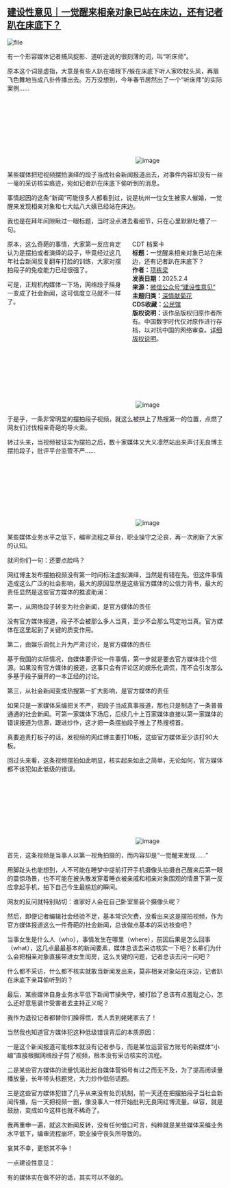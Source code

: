 <!--1738664297000-->
[建设性意见｜一觉醒来相亲对象已站在床边，还有记者趴在床底下？](https://chinadigitaltimes.net/chinese/715577.html)
------

<p><img decoding="async" src="https://chinadigitaltimes.net/chinese/files/2025/02/image-1738664071061.png" alt="file"></p><p>有一个形容媒体记者捕风捉影、道听途说的很刻薄的词，叫“听床师”。</p><p>原本这个词是虚指，大意是有些人趴在墙根下/躲在床底下听人家吹枕头风，再眉飞色舞地当成八卦传播出去。万万没想到，今年春节居然出了一个“听床师”的实际案例……</p><p><img decoding="async" src="data:image/svg+xml,%3Csvg%20xmlns='http://www.w3.org/2000/svg'%20viewBox='0%200%200%200'%3E%3C/svg%3E" alt="image" data-lazy-src="https://chinadigitaltimes.net/chinese/files/2025/02/post-715577-67a1e96925985."><noscript><img decoding="async" src="https://chinadigitaltimes.net/chinese/files/2025/02/post-715577-67a1e96925985." alt="image"></noscript></p><p>某些媒体把短视频摆拍演绎的段子当成社会新闻报道出去，对事件内容却没有一丝一毫的采访核实痕迹，宛如记者趴在床底下偷听到的消息。</p><p>事情起因的这条“新闻”可能很多人都看到过，说是杭州一位女生被家人催婚，一觉醒来发现相亲对象和七大姑八大姨已经站在床边。</p><p>我也是在拜年间隙瞅过一眼标题，当时没点进去看细节，只在心里默默吐槽了一句。</p><div style="width:42%;float:right;padding-left:20px;"><div class="su-spoiler su-spoiler-style-fancy su-spoiler-icon-chevron-circle" data-scroll-offset="0" data-anchor-in-url="no"><div class="su-spoiler-title" tabindex="0" role="button"><span class="su-spoiler-icon"></span>CDT 档案卡</div><div class="su-spoiler-content su-u-clearfix su-u-trim"><strong>标题：</strong>一觉醒来相亲对象已站在床边，还有记者趴在床底下？<br><strong>作者：</strong><a href="https://chinadigitaltimes.net/space/建设性意见" target="_blank">项栋梁</a><br><strong>发表日期：</strong>2025.2.4<br><strong>来源：</strong><a href="https://web.archive.org/web/*/https://mp.weixin.qq.com/s/6B-FbpvAh7Yl2AnTYT5YcA" target="_blank">微信公众号“建设性意见”</a><br><strong>主题归类：</strong><a href="https://chinadigitaltimes.net/space/深情献菊花" target="_blank">深情献菊花</a><br><strong>CDS收藏：</strong><a href="https://chinadigitaltimes.net/space/%E5%85%AC%E6%B0%91%E9%A6%86" target="_blank" rel="noopener">公民馆</a><br><strong>版权说明：</strong>该作品版权归原作者所有。中国数字时代仅对原作进行存档，以对抗中国的网络审查。<a href="https://chinadigitaltimes.net/chinese/copyright">详细版权说明</a>。</div></div></div><p>原本，这么奇葩的事情，大家第一反应肯定认为是摆拍或者演绎的段子，毕竟经过这几年社会新闻反复翻车打脸的训练，大家对摆拍段子的免疫能力已经很强了。</p><p>可是，正规机构媒体一下场，网络段子摇身一变成了社会新闻，这可信度立马就不一样了。</p><p><img decoding="async" src="data:image/svg+xml,%3Csvg%20xmlns='http://www.w3.org/2000/svg'%20viewBox='0%200%200%200'%3E%3C/svg%3E" alt="image" data-lazy-src="https://chinadigitaltimes.net/chinese/files/2025/02/post-715577-67a1e9692f90a."><noscript><img decoding="async" src="https://chinadigitaltimes.net/chinese/files/2025/02/post-715577-67a1e9692f90a." alt="image"></noscript></p><p>于是乎，一条非常明显的摆拍段子视频，就这么被拱上了热搜第一的位置，点燃了网友们讨伐相亲奇葩的导火索。</p><p>转过头来，当视频被证实为摆拍之后，数十家媒体又大义凛然站出来声讨无良博主摆拍段子，批评平台监管不严……</p><p><img decoding="async" src="data:image/svg+xml,%3Csvg%20xmlns='http://www.w3.org/2000/svg'%20viewBox='0%200%200%200'%3E%3C/svg%3E" alt="image" data-lazy-src="https://chinadigitaltimes.net/chinese/files/2025/02/post-715577-67a1e96938418."><noscript><img decoding="async" src="https://chinadigitaltimes.net/chinese/files/2025/02/post-715577-67a1e96938418." alt="image"></noscript></p><p>某些媒体业务水平之低下，编审流程之草台，职业操守之沦丧，再一次刷新了大家的认知。</p><p>就问你们一句：还要点脸吗？</p><p>网红博主发布摆拍视频没有第一时间标注虚拟演绎，当然是有错在先。但这件事情造成这么广泛的社会影响，最大的原因显然是这些官方媒体的公信力背书，最大的责任显然是这些官方媒体的推波助澜：</p><p>第一，从网络段子转变为社会新闻，是官方媒体的责任</p><p>没有官方媒体报道，段子不会被那么多人当真，至少不会那么笃定地当真。官方媒体在这里起到了关键的质变作用。</p><p>第二，由娱乐调侃上升为严肃讨论，是官方媒体的责任</p><p>基于我国的实际情况，自媒体要评论一件事情，第一步就是要去官方媒体找个信源。如果没有官方媒体的报道，这事只会有评论区的娱乐化调侃，而不会引发那么多基于段子展开的一本正经的讨论。</p><p>第三，从社会新闻变成热搜第一扩大影响，是官方媒体的责任</p><p>如果只是一家媒体采编把关不严，把段子当成真事报道，那也只是制造了一条普普通通的社会新闻。可第一家媒体下场后，后续几十上百家媒体直接以第一家媒体的错误报道为信源，跟进炒作，这才把一条摆拍段子推上了热搜榜首。</p><p>真要追责打板子的话，发视频的网红博主要打10板，这些官方媒体至少该打90大板。</p><p>回过头来看，这条视频摆拍如此明显，核实起来如此之简单，无论如何，官方媒体都不该犯如此低级的错误。</p><p><img decoding="async" src="data:image/svg+xml,%3Csvg%20xmlns='http://www.w3.org/2000/svg'%20viewBox='0%200%200%200'%3E%3C/svg%3E" alt="image" data-lazy-src="https://chinadigitaltimes.net/chinese/files/2025/02/post-715577-67a1e969442fa."><noscript><img decoding="async" src="https://chinadigitaltimes.net/chinese/files/2025/02/post-715577-67a1e969442fa." alt="image"></noscript></p><p>首先，这条视频是当事人以第一视角拍摄的，而内容却是“一觉醒来发现……”</p><p>用脚趾头也能想到，人不可能在睡梦中提前打开手机摄像头拍摄自己醒来后第一眼的震惊场景，也不可能在披头散发穿着睡衣被亲戚和相亲对象围观的情景下第一反应拿起手机，拍下自己今生最尴尬的瞬间。</p><p>网友的反问就特别贴切：谁家好人会在自己卧室里装个摄像头呢？</p><p>然后，即便记者编辑社会经验不足，基本常识欠费，没看出来这是摆拍视频，作为官方媒体报道这么一件奇葩的社会新闻，总该做点基本的采访核查吧？</p><p>当事女生是什么人（who），事情发生在哪里（where），前因后果是怎么回事（what），这几点最最基本的新闻要素，媒体总该去采访核实一下吧？长辈们为什么会把相亲对象直接带进女生闺房，这么关键的问题，记者总该去问一问吧？</p><p>什么都不采访，什么都不核实就敢当新闻发出来，莫非相亲对象站在床边，记者趴在床底下亲耳偷听到的？</p><p>最后，某些媒体自身业务水平低下新闻节操失守，被打脸了总该有点羞耻之心，怎么还好意思装作受害者去主持正义呢？</p><p>我作为退役记者都替你们臊得慌，丢人丢到姥姥家去了！</p><p>当然我也知道官方媒体犯这种低级错误背后的本质原因：</p><p>一是这个新闻报道可能根本就没有记者参与，而是某位运营官方账号的新媒体“小编”直接根据网络段子剪了视频，根本没有采访核实的流程。</p><p>二是某些官方媒体的流量饥渴比起自媒体营销号有过之而无不及，为了提高阅读量播放量，长年带头标题党，大力炒作低俗话题。</p><p>三是这些官方媒体犯错了几乎从来没有处罚机制，前一天还在把摆拍段子当社会新闻传播，后一天把视频一删，像没事人一样开始批判无良网红博流量。纵容，就是鼓励，变成如今这样也就不稀奇了。</p><p>我再重申一遍，就这次新闻反转，没有任何借口可言，纯粹就是某些媒体采编业务水平低下，编审流程崩坏，职业操守丧失所导致的。</p><p>哀其不幸，更怒其不争！</p><p>一点建设性意见：</p><p>有的媒体实在做不好的话，其实可以不做的。</p><div class="addtoany_share_save_container addtoany_content addtoany_content_bottom"><div class="a2a_kit a2a_kit_size_32 addtoany_list" data-a2a-url="https://chinadigitaltimes.net/chinese/715577.html" data-a2a-title="建设性意见｜一觉醒来相亲对象已站在床边，还有记者趴在床底下？"><a class="a2a_button_facebook" href="https://www.addtoany.com/add_to/facebook?linkurl=https%3A%2F%2Fchinadigitaltimes.net%2Fchinese%2F715577.html&amp;linkname=%E5%BB%BA%E8%AE%BE%E6%80%A7%E6%84%8F%E8%A7%81%EF%BD%9C%E4%B8%80%E8%A7%89%E9%86%92%E6%9D%A5%E7%9B%B8%E4%BA%B2%E5%AF%B9%E8%B1%A1%E5%B7%B2%E7%AB%99%E5%9C%A8%E5%BA%8A%E8%BE%B9%EF%BC%8C%E8%BF%98%E6%9C%89%E8%AE%B0%E8%80%85%E8%B6%B4%E5%9C%A8%E5%BA%8A%E5%BA%95%E4%B8%8B%EF%BC%9F" title="Facebook" rel="nofollow noopener" target="_blank"></a><a class="a2a_button_twitter" href="https://www.addtoany.com/add_to/twitter?linkurl=https%3A%2F%2Fchinadigitaltimes.net%2Fchinese%2F715577.html&amp;linkname=%E5%BB%BA%E8%AE%BE%E6%80%A7%E6%84%8F%E8%A7%81%EF%BD%9C%E4%B8%80%E8%A7%89%E9%86%92%E6%9D%A5%E7%9B%B8%E4%BA%B2%E5%AF%B9%E8%B1%A1%E5%B7%B2%E7%AB%99%E5%9C%A8%E5%BA%8A%E8%BE%B9%EF%BC%8C%E8%BF%98%E6%9C%89%E8%AE%B0%E8%80%85%E8%B6%B4%E5%9C%A8%E5%BA%8A%E5%BA%95%E4%B8%8B%EF%BC%9F" title="Twitter" rel="nofollow noopener" target="_blank"></a><a class="a2a_button_telegram" href="https://www.addtoany.com/add_to/telegram?linkurl=https%3A%2F%2Fchinadigitaltimes.net%2Fchinese%2F715577.html&amp;linkname=%E5%BB%BA%E8%AE%BE%E6%80%A7%E6%84%8F%E8%A7%81%EF%BD%9C%E4%B8%80%E8%A7%89%E9%86%92%E6%9D%A5%E7%9B%B8%E4%BA%B2%E5%AF%B9%E8%B1%A1%E5%B7%B2%E7%AB%99%E5%9C%A8%E5%BA%8A%E8%BE%B9%EF%BC%8C%E8%BF%98%E6%9C%89%E8%AE%B0%E8%80%85%E8%B6%B4%E5%9C%A8%E5%BA%8A%E5%BA%95%E4%B8%8B%EF%BC%9F" title="Telegram" rel="nofollow noopener" target="_blank"></a><a class="a2a_button_reddit" href="https://www.addtoany.com/add_to/reddit?linkurl=https%3A%2F%2Fchinadigitaltimes.net%2Fchinese%2F715577.html&amp;linkname=%E5%BB%BA%E8%AE%BE%E6%80%A7%E6%84%8F%E8%A7%81%EF%BD%9C%E4%B8%80%E8%A7%89%E9%86%92%E6%9D%A5%E7%9B%B8%E4%BA%B2%E5%AF%B9%E8%B1%A1%E5%B7%B2%E7%AB%99%E5%9C%A8%E5%BA%8A%E8%BE%B9%EF%BC%8C%E8%BF%98%E6%9C%89%E8%AE%B0%E8%80%85%E8%B6%B4%E5%9C%A8%E5%BA%8A%E5%BA%95%E4%B8%8B%EF%BC%9F" title="Reddit" rel="nofollow noopener" target="_blank"></a><a class="a2a_button_whatsapp" href="https://www.addtoany.com/add_to/whatsapp?linkurl=https%3A%2F%2Fchinadigitaltimes.net%2Fchinese%2F715577.html&amp;linkname=%E5%BB%BA%E8%AE%BE%E6%80%A7%E6%84%8F%E8%A7%81%EF%BD%9C%E4%B8%80%E8%A7%89%E9%86%92%E6%9D%A5%E7%9B%B8%E4%BA%B2%E5%AF%B9%E8%B1%A1%E5%B7%B2%E7%AB%99%E5%9C%A8%E5%BA%8A%E8%BE%B9%EF%BC%8C%E8%BF%98%E6%9C%89%E8%AE%B0%E8%80%85%E8%B6%B4%E5%9C%A8%E5%BA%8A%E5%BA%95%E4%B8%8B%EF%BC%9F" title="WhatsApp" rel="nofollow noopener" target="_blank"></a><a class="a2a_button_email" href="https://www.addtoany.com/add_to/email?linkurl=https%3A%2F%2Fchinadigitaltimes.net%2Fchinese%2F715577.html&amp;linkname=%E5%BB%BA%E8%AE%BE%E6%80%A7%E6%84%8F%E8%A7%81%EF%BD%9C%E4%B8%80%E8%A7%89%E9%86%92%E6%9D%A5%E7%9B%B8%E4%BA%B2%E5%AF%B9%E8%B1%A1%E5%B7%B2%E7%AB%99%E5%9C%A8%E5%BA%8A%E8%BE%B9%EF%BC%8C%E8%BF%98%E6%9C%89%E8%AE%B0%E8%80%85%E8%B6%B4%E5%9C%A8%E5%BA%8A%E5%BA%95%E4%B8%8B%EF%BC%9F" title="Email" rel="nofollow noopener" target="_blank"></a><a class="a2a_button_copy_link" href="https://www.addtoany.com/add_to/copy_link?linkurl=https%3A%2F%2Fchinadigitaltimes.net%2Fchinese%2F715577.html&amp;linkname=%E5%BB%BA%E8%AE%BE%E6%80%A7%E6%84%8F%E8%A7%81%EF%BD%9C%E4%B8%80%E8%A7%89%E9%86%92%E6%9D%A5%E7%9B%B8%E4%BA%B2%E5%AF%B9%E8%B1%A1%E5%B7%B2%E7%AB%99%E5%9C%A8%E5%BA%8A%E8%BE%B9%EF%BC%8C%E8%BF%98%E6%9C%89%E8%AE%B0%E8%80%85%E8%B6%B4%E5%9C%A8%E5%BA%8A%E5%BA%95%E4%B8%8B%EF%BC%9F" title="Copy Link" rel="nofollow noopener" target="_blank"></a><a class="a2a_dd addtoany_share_save addtoany_share" href="https://www.addtoany.com/share"></a></div></div>
